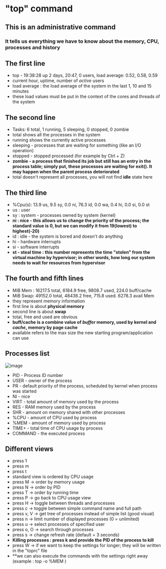 # "top" command
## This is an administrative command
### It tells us everything we have to know about the memory, CPU, processes and history

## The first line
* top - 19:38:28 up 2 days, 20:47, 0 users, load average: 0.52, 0.58, 0.59
* current hour, uptime, number of _active_ users
* load average : the load average of the system in the last 1, 10 and 15 minutes
* these load values must be put in the context of the cores and threads of the system

## The second line
* Tasks: 6 total, 1 running, 5 sleeping, 0 stopped, 0 zombie
* total shows all the processes in the system
* running shows the currently active processes
* sleeping - processes that are waiting for something (like an I/O operation)
* stopped - stopped processed (for example by Ctrl + Z)
* **zombie - a process that finished its job but still has an entry in the process table;
             simply put, these processes are waiting for exit(). It may happen when the parent process deteriorated**
* total doesn't represent all processes, you will not find **idle** state here

## The third line
* %Cpu(s): 13.9 us, 9.5 sy, 0.0 ni, 76.3 id, 0.0 wa, 0.4 hi, 0.0 si, 0.0 st
* us : user
* sy : system - processes owned by system (kernel)
* **ni : nice - this allows us to change the priority of the process;
                the standard value is 0, but we can modify it from 19(lowest) to highest(-20)**
* id : idle - the system is bored and doesn't do anything
* hi - hardware interrupts
* si - software interrupts
* **st - steal time : this number represents the time "stolen" from the virtual machine by hypervisor;
                      in other words, how long our system needs to wait for resources from hypervisor**

## The fourth and fifth lines
* MiB Mem :  16217.5 total,   6184.9 free,   9808.7 used,    224.0 buff/cache
* MiB Swap:  49152.0 total,  48436.2 free,    715.8 used.   6278.3 avail Mem
* they represent memory information
* first line is about **physical memory**
* second line is about **swap**
* total, free and used are obvious
* **buff/cache is a combine value of _buffer_ memory, used by kernel and _cache_, memory by page cache**
* available refers to the max size the new starting program/application can use

## Processes list
![image](https://github.com/bogdandragosvasile/UTCN_summer_2023/assets/36898665/9bc80f72-3f30-49f1-8224-5debee24d200)
* PID - Process ID number
* USER - owner of the process
* PR - default priority of the process, scheduled by kernel when process was started
* NI - nice
* VIRT - total amount of memory used by the process
* RES - RAM memory used by the process
* SHR - amount on memory shared with other processes
* %CPU - amount of CPU used by process
* %MEM - amount of memory used by process
* TIME+ - total time of CPU usage by process
* COMMAND - the executed process

## Different views
* press 1
* press m
* press t
* standard view is ordered by CPU usage
* press M -> order by memory usage
* press N -> order by PID
* press T -> order by running time
* press P -> go back to CPU usage view
* press H -> toggle between threads and processes
* press c -> toggle between simple command name and full path
* press v, V -> get tree of processes instead of simple list (good visual)
* press n -> limit number of displayed processes (0 = unlimited)
* press u -> select processes of specified user
* press o, O -> search through processes
* press s -> change refresh rate (default = 3 seconds)
* **Killing processes : press k and provide the PID of the process to kill**
* press W -> if we want to keep the settings for longer; they will be written in the "toprc" file
* **we can also execute the commands with the settings right away (example : top -o %MEM )
